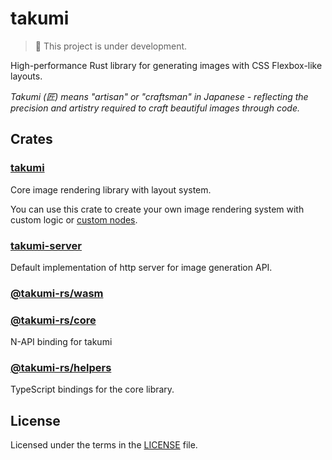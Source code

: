 # takumi

> 🚧 This project is under development.

High-performance Rust library for generating images with CSS Flexbox-like layouts.

_Takumi (匠) means "artisan" or "craftsman" in Japanese - reflecting the precision and artistry required to craft beautiful images through code._

## Crates

### [takumi](takumi/)

Core image rendering library with layout system.

You can use this crate to create your own image rendering system with custom logic or [custom nodes](example/src/custom_node.rs).

### [takumi-server](takumi-server/)

Default implementation of http server for image generation API.

### [@takumi-rs/wasm](takumi-wasm/)

### [@takumi-rs/core](takumi-napi-core/)

N-API binding for takumi

### [@takumi-rs/helpers](takumi-helpers/)

TypeScript bindings for the core library.

## License

Licensed under the terms in the [LICENSE](LICENSE) file.
